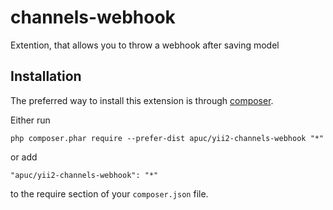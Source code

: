 channels-webhook
================
Extention, that allows you to throw a webhook after saving model

Installation
------------

The preferred way to install this extension is through [composer](http://getcomposer.org/download/).

Either run

```
php composer.phar require --prefer-dist apuc/yii2-channels-webhook "*"
```

or add

```
"apuc/yii2-channels-webhook": "*"
```

to the require section of your `composer.json` file.
